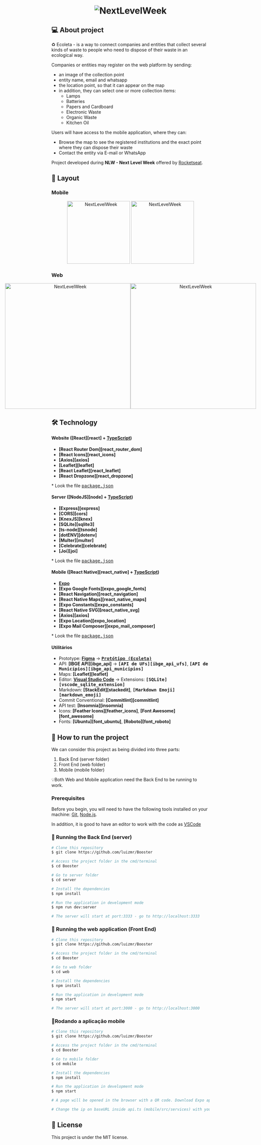<h1 align="center">
    <img alt="NextLevelWeek" title="#NextLevelWeek" src="./assets/banner.png" />
</h1>

## 💻 About project

♻️ Ecoleta - is a way to connect companies and entities that collect several kinds of waste to people who need to dispose of their waste in an ecological way.

Companies or entities may register on the web platform by sending:

-   an image of the collection point
-   entity name, email and whatsapp
-   the location point, so that it can appear on the map
-   in addition, they can select one or more collection items:
    -   Lamps
    -   Batteries
    -   Papers and Cardboard
    -   Electronic Waste
    -   Organic Waste
    -   Kitchen Oil

Users will have access to the mobile application, where they can:

-   Browse the map to see the registered institutions and the exact point where they can dispose their waste
-   Contact the entity via E-mail or WhatsApp

Project developed during **NLW - Next Level Week** offered by [Rocketseat](rs).

## 🎨 Layout

### Mobile

<p align="center">
  <img alt="NextLevelWeek" title="#NextLevelWeek" src="./assets/home-mobile.png" width="200px">

  <img alt="NextLevelWeek" title="#NextLevelWeek" src="./assets/detalhes-mobile.svg" width="200px">
</p>

### Web

<p align="center" style="display: flex; align-items: flex-start; justify-content: center;">
  <img alt="NextLevelWeek" title="#NextLevelWeek" src="./assets/web.svg" width="400px">

  <img alt="NextLevelWeek" title="#NextLevelWeek" src="./assets/sucesso-web.svg" width="400px">
</p>

## 🛠 Technology

#### **Website** ([React][react] + [TypeScript][typescript])

-   **[React Router Dom][react_router_dom]**
-   **[React Icons][react_icons]**
-   **[Axios][axios]**
-   **[Leaflet][leaflet]**
-   **[React Leaflet][react_leaflet]**
-   **[React Dropzone][react_dropzone]**

\* Look the file <kbd>[package.json](./sources/website/package.json)</kbd>

#### **Server** ([NodeJS][node] + [TypeScript][typescript])

-   **[Express][express]**
-   **[CORS][cors]**
-   **[KnexJS][knex]**
-   **[SQLite][sqlite3]**
-   **[ts-node][tsnode]**
-   **[dotENV][dotenv]**
-   **[Multer][multer]**
-   **[Celebrate][celebrate]**
-   **[Joi][joi]**

\* Look the file <kbd>[package.json](./sources/server/package.json)</kbd>

#### **Mobile** ([React Native][react_native] + [TypeScript][typescript])

-   **[Expo][expo]**
-   **[Expo Google Fonts][expo_google_fonts]**
-   **[React Navigation][react_navigation]**
-   **[React Native Maps][react_native_maps]**
-   **[Expo Constants][expo_constants]**
-   **[React Native SVG][react_native_svg]**
-   **[Axios][axios]**
-   **[Expo Location][expo_location]**
-   **[Expo Mail Composer][expo_mail_composer]**

\* Look the file <kbd>[package.json](./sources/mobile/package.json)</kbd>

#### **Utilitários**

-   Prototype: **[Figma](https://www.figma.com/)** &rarr; **<kbd>[Protótipo (Ecoleta)](https://www.figma.com/file/1SxgOMojOB2zYT0Mdk28lB/Ecoleta)</kbd>**
-   API: **[IBGE API][ibge_api]** &rarr; **<kbd>[API de UFs][ibge_api_ufs]</kbd>**, **<kbd>[API de Municípios][ibge_api_municipios]</kbd>**
-   Maps: **[Leaflet][leaflet]**
-   Editor: **[Visual Studio Code][vscode]** &rarr; Extensions: **<kbd>[SQLite][vscode_sqlite_extension]</kbd>**
-   Markdown: **[StackEdit][stackedit]**, **<kbd>[Markdown Emoji][markdown_emoji]</kbd>**
-   Commit Conventional: **[Commitlint][commitlint]**
-   API test: **[Insomnia][insomnia]**
-   Icons: **[Feather Icons][feather_icons]**, **[Font Awesome][font_awesome]**
-   Fonts: **[Ubuntu][font_ubuntu]**, **[Roboto][font_roboto]**

## 🚀 How to run the project

We can consider this project as being divided into three parts:

1. Back End (server folder)
2. Front End (web folder)
3. Mobile (mobile folder)

💡Both Web and Mobile application need the Back End to be running to work.

### Prerequisites

Before you begin, you will need to have the following tools installed on your machine:
[Git](https://git-scm.com), [Node.js][nodejs].

In addition, it is good to have an editor to work with the code as [VSCode][vscode]

### 🎲 Running the Back End (server)

```bash
# Clone this repository
$ git clone https://github.com/luizmr/Booster

# Access the project folder in the cmd/terminal
$ cd Booster

# Go to server folder
$ cd server

# Install the dependencies
$ npm install

# Run the application in development mode
$ npm run dev:server

# The server will start at port:3333 - go to http://localhost:3333
```

### 🧭 Running the web application (Front End)

```bash
# Clone this repository
$ git clone https://github.com/luizmr/Booster

# Access the project folder in the cmd/terminal
$ cd Booster

# Go to web folder
$ cd web

# Install the dependencies
$ npm install

# Run the application in development mode
$ npm start

# The server will start at port:3000 - go to http://localhost:3000
```

### 📱Rodando a aplicação mobile

```bash
# Clone this repository
$ git clone https://github.com/luizmr/Booster

# Access the project folder in the cmd/terminal
$ cd Booster

# Go to mobile folder
$ cd mobile

# Install the dependencies
$ npm install

# Run the application in development mode
$ npm start

# A page will be opened in the browser with a QR code. Download Expo app and do a scan in this QR Code.

# Change the ip on baseURL inside api.ts (mobile/src/services) with your expo ip. And then change the same ip in ItemsController.tsx inside (src/controllers) on image_url.
```

## 📝 License

This project is under the MIT license.

[nodejs]: https://nodejs.org/
[typescript]: https://www.typescriptlang.org/
[expo]: https://expo.io/
[reactjs]: https://reactjs.org
[rn]: https://facebook.github.io/react-native/
[yarn]: https://yarnpkg.com/
[vscode]: https://code.visualstudio.com/
[vceditconfig]: https://marketplace.visualstudio.com/items?itemName=EditorConfig.EditorConfig
[license]: https://opensource.org/licenses/MIT
[vceslint]: https://marketplace.visualstudio.com/items?itemName=dbaeumer.vscode-eslint
[prettier]: https://marketplace.visualstudio.com/items?itemName=esbenp.prettier-vscode
[rs]: https://rocketseat.com.br

